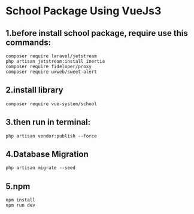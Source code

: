 # School Package Using VueJs3

## 1.before install school package, require use this commands:
    composer require laravel/jetstream
    php artisan jetstream:install inertia 
    composer require fideloper/proxy
    composer require uxweb/sweet-alert


## 2.install library
    composer require vue-system/school

## 3.then run in terminal:
    php artisan vendor:publish --force
## 4.Database Migration
    php artisan migrate --seed
## 5.npm
    npm install 
    npm run dev

